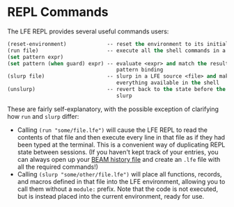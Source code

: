 # REPL Commands

The LFE REPL provides several useful commands users:

```lisp
(reset-environment)             -- reset the environment to its initial state
(run file)                      -- execute all the shell commands in a <file>
(set pattern expr)
(set pattern (when guard) expr) -- evaluate <expr> and match the result with
                                   pattern binding
(slurp file)                    -- slurp in a LFE source <file> and makes
                                   everything available in the shell
(unslurp)                       -- revert back to the state before the last
                                   slurp
```

These are fairly self-explanatory, with the possible exception of clarifying how `run` and `slurp` differ:

* Calling `(run "some/file.lfe")` will cause the LFE REPL to read the contents of that file and then execute every line in that file as if they had been typed at the terminal. This is a convenient way of duplicating REPL state between sessions. (If you haven't kept track of your entries, you can always open up your [BEAM history file](readline.html) and create an `.lfe` file with all the required commands!)
* Calling `(slurp "some/other/file.lfe")` will place all functions, records, and macros defined in that file into the LFE environment, allowing you to call them without a `module:` prefix. Note that the code is not executed, but is instead placed into the current environment, ready for use.
